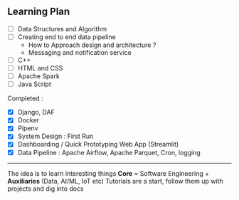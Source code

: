 ## Learning Plan

- [ ] Data Structures and Algorithm 
- [ ] Creating end to end data pipeline 
	- How to Approach design and architecture ?
	- Messaging and notification service
- [ ] C++
- [ ] HTML and CSS
- [ ] Apache Spark 
- [ ] Java Script

Completed : 
- [x] Django, DAF
- [x] Docker
- [x] Pipenv 
- [x] System Design : First Run
- [x] Dashboarding / Quick Prototyping Web App (Streamlit)
- [x] Data Pipeline : Apache Airflow, Apache Parquet, Cron, logging

---

The idea is to learn interesting things 
**Core** = Software Engineering + **Auxiliaries** (Data, AI/ML, IoT etc) 
Tutorials are a start, follow them up with projects and dig into docs 


